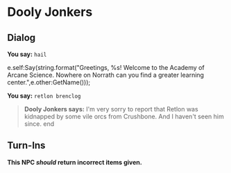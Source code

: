 # Dooly Jonkers
## Dialog

**You say:** `hail`



e.self:Say(string.format("Greetings, %s! Welcome to the Academy of Arcane Science. Nowhere on Norrath can you find a greater learning center.",e.other:GetName()));

**You say:** `retlon brenclog`



>**Dooly Jonkers says:** I'm very sorry to report that Retlon was kidnapped by some vile orcs from Crushbone. And I haven't seen him since.
end

## Turn-Ins



**This NPC *should* return incorrect items given.**

